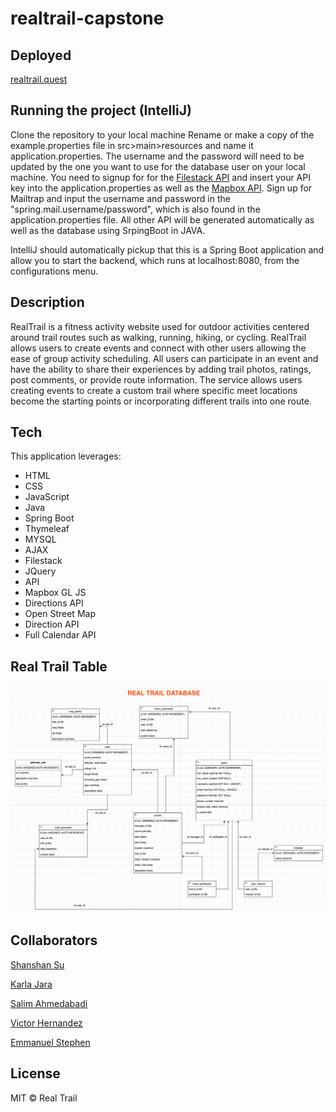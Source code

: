 # realtrail-capstone


## Deployed
[realtrail.quest](https://realtrail.quest)

## Running the project (IntelliJ)
Clone the repository to your local machine
Rename or make a copy of the example.properties file in src>main>resources and name it application.properties.
The username and the password will need to be updated by the one you want to use for the database user on your local machine.
You need to signup for for the [Filestack API](https://www.filestack.com/) and insert your API key into the application.properties as well as
the [Mapbox API](https://www.mapbox.com/). Sign up for Mailtrap and input the username and password in the "spring.mail.username/password", which is also found in the
application.properties file. All other API will be generated automatically as well as the database using SrpingBoot in JAVA. 

IntelliJ should automatically pickup that this is a Spring Boot application and allow you to start the backend, which runs at localhost:8080, from the configurations menu.


## Description
RealTrail is a fitness activity website used for outdoor activities centered around trail routes such as walking, running, hiking, or cycling. RealTrail allows users to create events and connect with other users allowing the ease of group activity scheduling. All users can participate in an event and have the ability to share their experiences by adding trail photos, ratings, post comments, or provide route information. The service allows users creating events to create a custom trail where specific meet locations become the starting points or incorporating different trails into one route.

## Tech

This application leverages:
* HTML
* CSS
* JavaScript
* Java
* Spring Boot 
* Thymeleaf
* MYSQL
* AJAX
* Filestack
* JQuery
* API
* Mapbox GL JS
* Directions API
* Open Street Map
* Direction API
* Full Calendar API

## Real Trail Table
![Screenshot](planningNotes/databasediagram.png)

## 

## Collaborators
[Shanshan Su](https://github.com/shanshan-su)

[Karla Jara](https://github.com/karla-jara)

[Salim Ahmedabadi](https://github.com/salimk785)

[Victor Hernandez](https://github.com/Victor-G87)

[Emmanuel Stephen](https://github.com/Manii-dot)

## License
MIT © Real Trail 